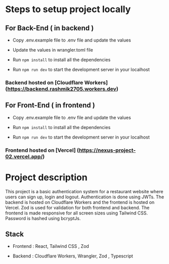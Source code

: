 # Steps to setup project locally

## For Back-End ( in backend )

- Copy .env.example file to .env file and update the values

- Update the values in wrangler.toml file

- Run `npm install` to install all the dependencies

- Run `npm run dev` to start the development server in your localhost

### Backend hosted on [Cloudflare Workers] (https://backend.rashmik2705.workers.dev)

## For Front-End ( in frontend )

- Copy .env.example file to .env file and update the values

- Run `npm install` to install all the dependencies

- Run `npm run dev` to start the development server in your localhost

### Frontend hosted on [Vercel] (https://nexus-project-02.vercel.app/)

# Project description 

This project is a basic authentication system for a restaurant website where users can sign up, login and logout. Authentication is done using JWTs. The backend is hosted on Cloudflare Workers and the frontend is hosted on Vercel. Zod is used for validation for both frontend and backend. The frontend is made responsive for all screen sizes using Tailwind CSS. Password is hashed using bcryptJs.

## Stack

- Frontend : React, Tailwind CSS , Zod

- Backend : Cloudflare Workers, Wrangler, Zod , Typescript
